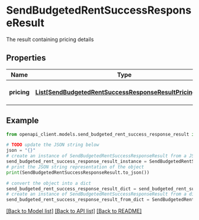 # SendBudgetedRentSuccessResponseResult

The result containing pricing details

## Properties

Name | Type | Description | Notes
------------ | ------------- | ------------- | -------------
**pricing** | [**List[SendBudgetedRentSuccessResponseResultPricingInner]**](SendBudgetedRentSuccessResponseResultPricingInner.md) | List of pricing nodes | [optional] 

## Example

```python
from openapi_client.models.send_budgeted_rent_success_response_result import SendBudgetedRentSuccessResponseResult

# TODO update the JSON string below
json = "{}"
# create an instance of SendBudgetedRentSuccessResponseResult from a JSON string
send_budgeted_rent_success_response_result_instance = SendBudgetedRentSuccessResponseResult.from_json(json)
# print the JSON string representation of the object
print(SendBudgetedRentSuccessResponseResult.to_json())

# convert the object into a dict
send_budgeted_rent_success_response_result_dict = send_budgeted_rent_success_response_result_instance.to_dict()
# create an instance of SendBudgetedRentSuccessResponseResult from a dict
send_budgeted_rent_success_response_result_from_dict = SendBudgetedRentSuccessResponseResult.from_dict(send_budgeted_rent_success_response_result_dict)
```
[[Back to Model list]](../README.md#documentation-for-models) [[Back to API list]](../README.md#documentation-for-api-endpoints) [[Back to README]](../README.md)


